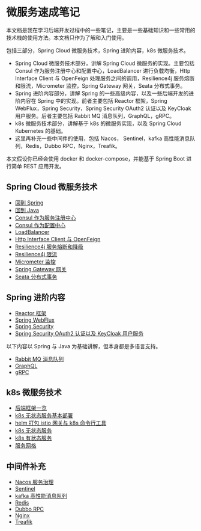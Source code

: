 # 微服务速成笔记

本文档是我在学习后端开发过程中的一些笔记，主要是一些基础知识和一些常用的技术栈的使用方法。本文档只作为了解和入门使用。

包括三部分，Spring Cloud 微服务技术，Spring 进阶内容，k8s 微服务技术。

- Spring Cloud 微服务技术部分，讲解 Spring Cloud 微服务的实现。主要包括 Consul 作为服务注册中心和配置中心，LoadBalancer 进行负载均衡，Http Interface Client 与 OpenFeign 处理服务之间的调用，Resilience4j 服务熔断和限流，Micrometer 监控，Spring Gateway 网关，Seata 分布式事务。
- Spring 进阶内容部分，讲解 Spring 的一些高级内容，以及一些后端开发的进阶内容在 Spring 中的实现。前者主要包括 Reactor 框架，Spring WebFlux，Spring Security，Spring Security OAuth2 认证以及 KeyCloak 用户服务。后者主要包括 Rabbit MQ 消息队列，GraphQL，gRPC。
- k8s 微服务技术部分，讲解基于 k8s 的微服务实现，以及 Spring Cloud Kubernetes 的基础。
- 这里再补充一些中间件的使用，包括 Nacos， Sentinel，kafka 高性能消息队列，Redis，Dubbo RPC，Nginx，Treafik。

本文假设你已经会使用 docker 和 docker-compose，并能基于 Spring Boot 进行简单 REST 应用开发。

## Spring Cloud 微服务技术

- [回到 Spring](notes/01.md)
- [回到 Java](notes/02.md)
- [Consul 作为服务注册中心](notes/03.md)
- [Consul 作为配置中心](notes/04.md)
- [LoadBalancer](notes/05.md)
- [Http Interface Client 与 OpenFeign](notes/06.md)
- [Resilience4j 服务熔断和降级](notes/07.md)
- [Resilience4j 限流](notes/08.md)
- [Micrometer 监控](notes/09.md)
- [Spring Gateway 网关](notes/10.md)
- [Seata 分布式事务](notes/11.md)

## Spring 进阶内容

- [Reactor 框架](notes/12.md)
- [Spring WebFlux](notes/13.md)
- [Spring Security](notes/14.md)
- [Spring Security OAuth2 认证以及 KeyCloak 用户服务](notes/15.md)

以下内容以 Spring 与 Java 为基础讲解，但本身都是多语言支持。

- [Rabbit MQ 消息队列](notes/16.md)
- [GraphQL](notes/17.md)
- [gRPC](notes/18.md)

## k8s 微服务技术

- [后端框架一览](notes/19.md)
- [k8s 无状态服务基本部署](notes/20.md)
- [helm 打包 istio 网关与 k8s 命令行工具](notes/21.md)
- [k8s 无状态服务](notes/22.md)
- [k8s 有状态服务](notes/23.md)
- [服务网格](notes/24.md)

## 中间件补充

- [Nacos 服务治理](notes/25.md)
- [Sentinel](notes/26.md)
- [kafka 高性能消息队列](notes/27.md)
- [Redis](notes/28.md)
- [Dubbo RPC](notes/30.md)
- [Nginx](notes/31.md)
- [Treafik](notes/32.md)
